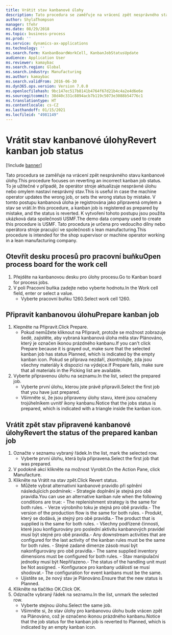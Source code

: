 ```yaml
---
title: Vrátit stav kanbanové úlohy
description: Tato procedura se zaměřuje na vrácení zpět nesprávného stavu kanbanové úlohy.
author: ShylaThompson
manager: tfehr
ms.date: 08/29/2018
ms.topic: business-process
ms.prod: ''
ms.service: dynamics-ax-applications
ms.technology: ''
ms.search.form: KanbanBoardWorkCell, KanbanJobStatusUpdate
audience: Application User
ms.reviewer: kamaybac
ms.search.region: Global
ms.search.industry: Manufacturing
ms.author: kamaybac
ms.search.validFrom: 2016-06-30
ms.dyn365.ops.version: Version 7.0.0
ms.openlocfilehash: 9bc147ec517b8141b4764f67d21b4c4a2e4d6e6e
ms.sourcegitcommit: 38d40c331c8894acb7b119c5073e3088b54776c1
ms.translationtype: HT
ms.contentlocale: cs-CZ
ms.lasthandoff: 01/15/2021
ms.locfileid: "4981149"
---
```

# <a name="revert-kanban-job-status"></a><span data-ttu-id="af3fa-103">Vrátit stav kanbanové úlohy</span><span class="sxs-lookup"><span data-stu-id="af3fa-103">Revert kanban job status</span></span>

[!include [banner](../../includes/banner.md)]

<span data-ttu-id="af3fa-104">Tato procedura se zaměřuje na vrácení zpět nesprávného stavu kanbanové úlohy.</span><span class="sxs-lookup"><span data-stu-id="af3fa-104">This procedure focuses on reverting an incorrect kanban job status.</span></span> <span data-ttu-id="af3fa-105">To je užitečné v případě, že operátor stroje aktualizuje nesprávné úlohu nebo omylem nastaví nesprávný stav.</span><span class="sxs-lookup"><span data-stu-id="af3fa-105">This is useful in case the machine operator updates the wrong job, or sets the wrong status by mistake.</span></span> <span data-ttu-id="af3fa-106">V tomto postupu kanbanová úloha je registrována jako připravená omylem a stav se vrátí.</span><span class="sxs-lookup"><span data-stu-id="af3fa-106">In this procedure, a kanban job is registered as prepared by mistake, and the status is reverted.</span></span> <span data-ttu-id="af3fa-107">K vytvoření tohoto postupu jsou použita ukázková data společnosti USMF.</span><span class="sxs-lookup"><span data-stu-id="af3fa-107">The demo data company used to create this procedure is USMF.</span></span> <span data-ttu-id="af3fa-108">Tato procedura je určena pro vedoucího dílny nebo operátora stroje pracující ve společnosti s lean manufacturing.</span><span class="sxs-lookup"><span data-stu-id="af3fa-108">This procedure is intended for the shop supervisor or machine operator working in a lean manufacturing company.</span></span>


## <a name="open-process-board-for-the-work-cell"></a><span data-ttu-id="af3fa-109">Otevřít desku procesů pro pracovní buňku</span><span class="sxs-lookup"><span data-stu-id="af3fa-109">Open process board for the work cell</span></span>
1. <span data-ttu-id="af3fa-110">Přejděte na kanbanovou desku pro úlohy procesu.</span><span class="sxs-lookup"><span data-stu-id="af3fa-110">Go to Kanban board for process jobs.</span></span>
2. <span data-ttu-id="af3fa-111">V poli Pracovní buňka zadejte nebo vyberte hodnotu.</span><span class="sxs-lookup"><span data-stu-id="af3fa-111">In the Work cell field, enter or select a value.</span></span>
    * <span data-ttu-id="af3fa-112">Vyberte pracovní buňku 1260.</span><span class="sxs-lookup"><span data-stu-id="af3fa-112">Select work cell 1260.</span></span>  

## <a name="prepare-kanban-job"></a><span data-ttu-id="af3fa-113">Připravit kanbanovou úlohu</span><span class="sxs-lookup"><span data-stu-id="af3fa-113">Prepare kanban job</span></span>
1. <span data-ttu-id="af3fa-114">Klepněte na Připravit.</span><span class="sxs-lookup"><span data-stu-id="af3fa-114">Click Prepare.</span></span>
    * <span data-ttu-id="af3fa-115">Pokud nemůžete kliknout na Připravit, protože se možnost zobrazuje šedě, zajistěte, aby vybraná kanbanová úloha měla stav Plánováno, který je označen ikonou prázdného kanbanu.</span><span class="sxs-lookup"><span data-stu-id="af3fa-115">If you can't click Prepare because it is grayed out, make sure that the selected kanban job has status Planned, which is indicated by the empty kanban icon.</span></span> <span data-ttu-id="af3fa-116">Pokud se příprava nezdaří, zkontrolujte, zda jsou všechny materiály k dispozici na výdejce.</span><span class="sxs-lookup"><span data-stu-id="af3fa-116">If Prepare fails, make sure that all materials in the Picking list are available.</span></span>  
2. <span data-ttu-id="af3fa-117">Vyberte připravenou úlohu na seznamu.</span><span class="sxs-lookup"><span data-stu-id="af3fa-117">In the list, select the prepared job.</span></span>
    * <span data-ttu-id="af3fa-118">Vyberte první úlohu, kterou jste právě připravili.</span><span class="sxs-lookup"><span data-stu-id="af3fa-118">Select the first job that you have just prepared.</span></span>  
    * <span data-ttu-id="af3fa-119">Všimněte si, že jsou připraveny úlohy stavu, které jsou označeny trojúhelníkem uvnitř ikony kanbanu.</span><span class="sxs-lookup"><span data-stu-id="af3fa-119">Notice that the jobs status is prepared, which is indicated with a triangle inside the kanban icon.</span></span>  

## <a name="revert-the-status-of-the-prepared-kanban-job"></a><span data-ttu-id="af3fa-120">Vrátit zpět stav připravené kanbanové úlohy</span><span class="sxs-lookup"><span data-stu-id="af3fa-120">Revert the status of the prepared kanban job</span></span>
1. <span data-ttu-id="af3fa-121">Označte v seznamu vybraný řádek.</span><span class="sxs-lookup"><span data-stu-id="af3fa-121">In the list, mark the selected row.</span></span>
    * <span data-ttu-id="af3fa-122">Vyberte první úlohu, která byla připravena.</span><span class="sxs-lookup"><span data-stu-id="af3fa-122">Select the first job that was prepared.</span></span>  
2. <span data-ttu-id="af3fa-123">V podokně akcí klikněte na možnost Vyrobit.</span><span class="sxs-lookup"><span data-stu-id="af3fa-123">On the Action Pane, click Manufacture.</span></span>
3. <span data-ttu-id="af3fa-124">Klikněte na Vrátit na stav zpět.</span><span class="sxs-lookup"><span data-stu-id="af3fa-124">Click Revert status.</span></span>
    * <span data-ttu-id="af3fa-125">Můžete vybrat alternativní kanbanové pravidlo při splnění následujících podmínek:  - Strategie doplnění je stejná pro obě pravidla.</span><span class="sxs-lookup"><span data-stu-id="af3fa-125">You can use an alternative kanban rule when the following conditions are true:  - The replenishment strategy is the same for both rules.</span></span>  <span data-ttu-id="af3fa-126">- Verze výrobního toku je stejná pro obě pravidla.</span><span class="sxs-lookup"><span data-stu-id="af3fa-126">- The version of the production flow is the same for both rules.</span></span>  <span data-ttu-id="af3fa-127">- Produkt, který se dodává, je stejný pro obě pravidla.</span><span class="sxs-lookup"><span data-stu-id="af3fa-127">- The product that is supplied is the same for both rules.</span></span>  <span data-ttu-id="af3fa-128">- Všechny podřízené činnosti, které jsou konfigurovány pro poslední aktivitu kanbanových pravidel musí být stejné pro obě pravidla.</span><span class="sxs-lookup"><span data-stu-id="af3fa-128">- Any downstream activities that are configured for the last activity of the kanban rules must be the same for both rules.</span></span>  <span data-ttu-id="af3fa-129">- Stejné zadané dimenze zásob musí být nakonfigurovány pro obě pravidla.</span><span class="sxs-lookup"><span data-stu-id="af3fa-129">- The same supplied inventory dimensions must be configured for both rules.</span></span>  <span data-ttu-id="af3fa-130">- Stav manipulační jednotky musí být Nepřiřazeno.</span><span class="sxs-lookup"><span data-stu-id="af3fa-130">- The status of the handling unit must be Not assigned.</span></span>  <span data-ttu-id="af3fa-131">- Konfigurace pro kanbany událostí se musí shodovat.</span><span class="sxs-lookup"><span data-stu-id="af3fa-131">- The configuration for event kanbans must be the same.</span></span>  
    * <span data-ttu-id="af3fa-132">Ujistěte se, že nový stav je Plánováno.</span><span class="sxs-lookup"><span data-stu-id="af3fa-132">Ensure that the new status is Planned.</span></span>  
4. <span data-ttu-id="af3fa-133">Klikněte na tlačítko OK.</span><span class="sxs-lookup"><span data-stu-id="af3fa-133">Click OK.</span></span>
5. <span data-ttu-id="af3fa-134">Odznačte vybraný řádek na seznamu.</span><span class="sxs-lookup"><span data-stu-id="af3fa-134">In the list, unmark the selected row.</span></span>
    * <span data-ttu-id="af3fa-135">Vyberte stejnou úlohu.</span><span class="sxs-lookup"><span data-stu-id="af3fa-135">Select the same job.</span></span>  
    * <span data-ttu-id="af3fa-136">Všimněte si, že stav úlohy pro kanbanovou úlohu bude vrácen zpět na Plánováno, což je označeno ikonou prázdného kanbanu.</span><span class="sxs-lookup"><span data-stu-id="af3fa-136">Notice that the job status for the kanban job is reverted to Planned, which is indicated by an empty kanban icon.</span></span>  

